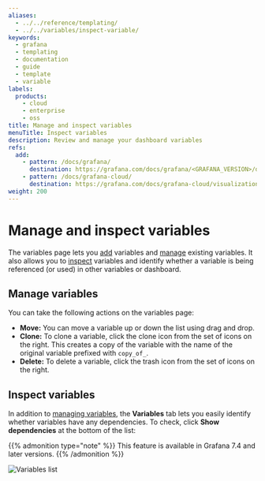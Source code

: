 ```yaml
---
aliases:
  - ../../reference/templating/
  - ../../variables/inspect-variable/
keywords:
  - grafana
  - templating
  - documentation
  - guide
  - template
  - variable
labels:
  products:
    - cloud
    - enterprise
    - oss
title: Manage and inspect variables
menuTitle: Inspect variables
description: Review and manage your dashboard variables
refs:
  add:
    - pattern: /docs/grafana/
      destination: https://grafana.com/docs/grafana/<GRAFANA_VERSION>/dashboards/variables/add-template-variables/
    - pattern: /docs/grafana-cloud/
      destination: https://grafana.com/docs/grafana-cloud/visualizations/dashboards/variables/add-template-variables/
weight: 200
---
```


# Manage and inspect variables

The variables page lets you [add](ref:add) variables and [manage](#manage-variables) existing variables. It also allows you to [inspect](#inspect-variables) variables and identify whether a variable is being referenced (or used) in other variables or dashboard.

## Manage variables

You can take the following actions on the variables page:

- **Move:** You can move a variable up or down the list using drag and drop.
- **Clone:** To clone a variable, click the clone icon from the set of icons on the right. This creates a copy of the variable with the name of the original variable prefixed with `copy_of_`.
- **Delete:** To delete a variable, click the trash icon from the set of icons on the right.

## Inspect variables

In addition to [managing variables](#manage-variables), the **Variables** tab lets you easily identify whether variables have any dependencies. To check, click **Show dependencies** at the bottom of the list:

{{% admonition type="note" %}}
This feature is available in Grafana 7.4 and later versions.
{{% /admonition %}}

<!-- Update and comment this back in when the reference functionality is working again

The variables page lets you easily identify whether a variable is being referenced (or used) in other variables or dashboard. In addition, you can also [add](ref:add) and [manage variables](#manage-variables) on this page.

{{% admonition type="note" %}}
This feature is available in Grafana 7.4 and later versions.
{{% /admonition %}}

![Variables list](/static/img/docs/variables-templates/variables-list-7-4.png)

Any variable that is referenced or used has a green check mark next to it, while unreferenced variables have a orange caution icon next to them.

![Variables list](/static/img/docs/variables-templates/variable-not-referenced-7-4.png)

In addition, all referenced variables have a dependency icon next to the green check mark. You can click on the icon to view the dependency map. The dependency map can be moved. You can zoom in out with mouse wheel or track pad equivalent.-->

![Variables list](/static/img/docs/variables-templates/dependancy-map-7-4.png)

